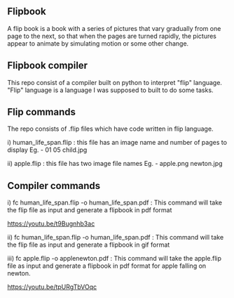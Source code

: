 ## Flipbook

A flip book is a book with a series of pictures that vary gradually
from one page to the next, so that when the pages are turned rapidly,
the pictures appear to animate by simulating motion or some other
change.


## Flipbook compiler
This repo consist of a compiler built on python to interpret "flip" language.
"Flip" language is a language I was supposed to built to do some tasks.


## Flip commands
The repo consists of .flip files which have code written in flip language.

i) human_life_span.flip : this file has an image name and number of pages to display
                          Eg. - 01 05 child.jpg
                          
ii) apple.flip : this file has two image file names 
                 Eg. - apple.png newton.jpg


## Compiler commands
i) fc human_life_span.flip -o human_life_span.pdf : This command will take the flip file as input
                                                     and generate a flipbook in pdf format
                                                     
  https://youtu.be/t9Bugnhb3ac

ii) fc human_life_span.flip -o human_life_span.pdf : This command will take the flip file as input
                                                     and generate a flipbook in gif format

iii) fc apple.flip -o applenewton.pdf : This command will take the apple.flip file as input
                                         and generate a flipbook in pdf format for apple falling on
                                         newton.
  
  https://youtu.be/tpURgTbVOqc

